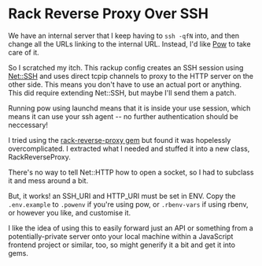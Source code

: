 # Rack Reverse Proxy Over SSH

We have an internal server that I keep having to `ssh -qfN` into, and then change all the URLs linking to the internal URL. Instead, I'd like [Pow](http://pow.cx/) to take care of it.

So I scratched my itch. This rackup config creates an SSH session using [Net::SSH](https://github.com/net-ssh/net-ssh) and uses direct tcpip channels to proxy to the HTTP server on the other side. This means you don't have to use an actual port or anything. This did require extending Net::SSH, but maybe I'll send them a patch.

Running pow using launchd means that it is inside your use session, which means it can use your ssh agent -- no further authentication should be neccessary!

I tried using the [rack-reverse-proxy gem](https://github.com/jaswope/rack-reverse-proxy) but found it was hopelessly overcomplicated. I extracted what I needed and stuffed it into a new class, RackReverseProxy.

There's no way to tell Net::HTTP how to open a socket, so I had to subclass it and mess around a bit.

But, it works! an SSH_URI and HTTP_URI must be set in ENV. Copy the `.env.example` to `.powenv` if you're using pow, or `.rbenv-vars` if using rbenv, or however you like, and customise it.

I like the idea of using this to easily forward just an API or something from a potentially-private server onto your local machine within a JavaScript frontend project or similar, too, so might generify it a bit and get it into gems.
